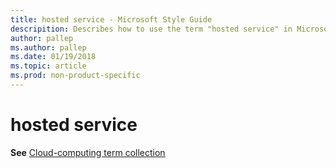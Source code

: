 ```yaml
---
title: hosted service - Microsoft Style Guide
descripition: Describes how to use the term "hosted service" in Microsoft content.
author: pallep
ms.author: pallep
ms.date: 01/19/2018
ms.topic: article
ms.prod: non-product-specific
---
```


# hosted service

**See** [Cloud-computing term collection](~/a-z-word-list-term-collections/term-collections/cloud-computing-terms.md)
